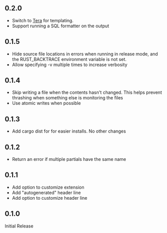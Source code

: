 ## 0.2.0

- Switch to [Tera](https://keats.github.io/tera/docs) for templating.
- Support running a SQL formatter on the output

## 0.1.5

- Hide source file locations in errors when running in release mode, and the RUST_BACKTRACE environment variable is not set.
- Allow specifying -v multiple times to increase verbosity

## 0.1.4

- Skip writing a file when the contents hasn't changed. This helps prevent thrashing when something else is monitoring the files
- Use atomic writes when possible

## 0.1.3

- Add cargo dist for for easier installs. No other changes

## 0.1.2

- Return an error if multiple partials have the same name

## 0.1.1

- Add option to customize extension
- Add "autogenerated" header line
- Add option to customize header line

## 0.1.0

Initial Release
